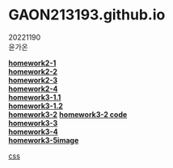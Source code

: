 # GAON213193.github.io

20221190    
윤가온<br>


[**homework2-1**](https://GAON213193.github.io/homework2-1.html)<br>
[**homework2-2**](https://GAON213193.github.io/homework2-2.html)<br>
[**homework2-3**](https://GAON213193.github.io/homework2-3.html)<br>
[**homework2-4**](https://GAON213193.github.io/homework2-4.html)<br>
[**homework3-1.1**](https://GAON213193.github.io/homework3-1.1.jpg)<br>
[**homework3-1.2**](https://GAON213193.github.io/homework3-1.2.jpg)<br>
[**homework3-2**](https://GAON213193.github.io/homework3-2.jpg) [**homework3-2 code**](https://GAON213193.github.io/homework3-2code.png)<br>
[**homework3-3**](https://GAON213193.github.io/homework3-3.jpg)<br>
[**homework3-4**](https://GAON213193.github.io/homework3-4.jpg)<br>
[**homework3-5**](https://GAON213193.github.io/homework3-5.php)[**image**](https://GAON213193.github.io/homework3-5image.jpg)<br>









[css](https://GAON213193.github.io/css_demo.html)
